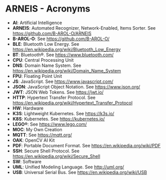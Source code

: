 # ARNEIS - Acronyms

* **AI**: Artificial Intelligence
* **ARNEIS**: Automated Recognizer, Network-Enabled, Items Sorter. See <https://github.com/B-AROL-O/ARNEIS>
* **B-AROL-O**: See <https://github.com/B-AROL-O/>
* **BLE**: Bluetooth Low Energy. See <https://en.wikipedia.org/wiki/Bluetooth_Low_Energy>
* **BT**: Bluetooth&reg;. See <https://www.bluetooth.com/>
* **CPU**: Central Processing Unit
* **DNS**: Domain Name System. See <https://en.wikipedia.org/wiki/Domain_Name_System>
* **FPU**: Floating Point Unit
* **JS**: JavaScript. See <https://www.javascript.com/>
* **JSON**: JavaScript Object Notation. See <https://www.json.org/>
* **JWT**: JSON Web Tokens. See <https://jwt.io/>
* **HTTP**: Hypertext Transfer Protocol. See <https://en.wikipedia.org/wiki/Hypertext_Transfer_Protocol>
* **HW**: Hardware
* **K3S**: Lightweight Kubernetes. See <https://k3s.io/>
* **K8S**: Kubernetes. See <https://kubernetes.io/>
* **LEGO&reg;**: See <https://www.lego.com/>
* **MOC**: My Own Creation
* **MQTT**: See <https://mqtt.org/>
* **OAK**: OpenCV AI Kit
* **PDF**: Portable Document Format. See <https://en.wikipedia.org/wiki/PDF>
* **SSH**: Secure Shell Protocol. See <https://en.wikipedia.org/wiki/Secure_Shell>
* **SW**: Software
* **UML**: Unified Modeling Language. See <http://uml.org/>
* **USB**: Universal Serial Bus. See <https://en.wikipedia.org/wiki/USB>

<!-- EOF -->
